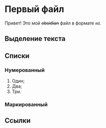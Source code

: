 # Первый файл

Привет! Это мой ~~obsidian~~ файл в формате `md`.

## Выделение текста

## Списки
### Нумерованный
1. Один;
2. Два;
3. Три.

### Маркированный

## Ссылки
